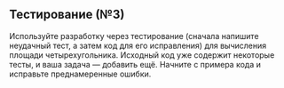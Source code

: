 ## Тестирование (№3)

Используйте разработку через тестирование (сначала напишите неудачный тест, а затем код для его исправления) для вычисления площади четырехугольника. Исходный код уже содержит некоторые тесты, и ваша задача — добавить ещё. Начните с примера кода и исправьте преднамеренные ошибки.